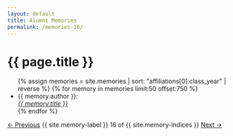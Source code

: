 ```yaml
---
layout: default
title: Alumni Memories
permalink: /memories-16/
---
```


<h1>{{ page.title }}</h1>

<ul>
  {% assign memories = site.memories | sort: "affiliations[0].class_year" | reverse %}
  {% for memory in memories limit:50 offset:750 %}
    <li>
      {{ memory.author }}:<br><a href="{{ memory.url }}"><i>{{ memory.title }}</i></a>
    </li>
  {% endfor %}
</ul>

<nav class="memory-nav">
  <a href="/memories-15/" class="pill-nav prev">&larr; Previous</a>
  <span>{{ site.memory-label }} 16 of {{ site.memory-indices }}</span>
  <a href="/memories-17/" class="pill-nav next">Next &rarr;</a>
</nav>
